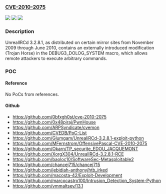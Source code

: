 ### [CVE-2010-2075](https://cve.mitre.org/cgi-bin/cvename.cgi?name=CVE-2010-2075)
![](https://img.shields.io/static/v1?label=Product&message=n%2Fa&color=blue)
![](https://img.shields.io/static/v1?label=Version&message=n%2Fa&color=blue)
![](https://img.shields.io/static/v1?label=Vulnerability&message=n%2Fa&color=brighgreen)

### Description

UnrealIRCd 3.2.8.1, as distributed on certain mirror sites from November 2009 through June 2010, contains an externally introduced modification (Trojan Horse) in the DEBUG3_DOLOG_SYSTEM macro, which allows remote attackers to execute arbitrary commands.

### POC

#### Reference
No PoCs from references.

#### Github
- https://github.com/0bfxgh0st/cve-2010-2075
- https://github.com/0x48piraj/PwnHouse
- https://github.com/ARPSyndicate/cvemon
- https://github.com/CVEDB/PoC-List
- https://github.com/Glumgam/UnrealiRCd-3.2.8.1-exploit-python
- https://github.com/MFernstrom/OffensivePascal-CVE-2010-2075
- https://github.com/Okarn/TP_securite_EDOU_JACQUEMONT
- https://github.com/XorgX304/UnrealIRCd-3.2.8.1-RCE
- https://github.com/baoloc10/SoftwareSec-Metasploitable2
- https://github.com/chancej715/chancej715
- https://github.com/jebidiah-anthony/htb_irked
- https://github.com/macosta-42/Exploit-Development
- https://github.com/marcocastro100/Intrusion_Detection_System-Python
- https://github.com/vmmaltsev/13.1

